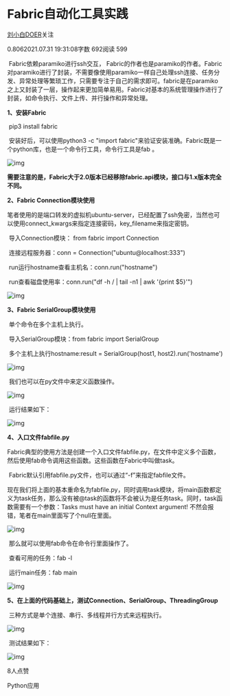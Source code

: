 # Fabric自动化工具实践

[刘小白DOER](https://www.jianshu.com/u/5813aef5fde2)关注

0.8062021.07.31 19:31:08字数 692阅读 599

​    Fabric依赖paramiko进行ssh交互， Fabric的作者也是paramiko的作者。Fabric对paramiko进行了封装，不需要像使用paramiko一样自己处理ssh连接、任务分发、异常处理等繁琐工作，只需要专注于自己的需求即可。fabric是在paramiko之上又封装了一层，操作起来更加简单易用。Fabric对基本的系统管理操作进行了封装，如命令执行、文件上传、并行操作和异常处理。

**1、安装Fabric**

​    pip3 install fabric

​    安装好后，可以使用python3 -c "import fabric"来验证安装准确。Fabric既是一个python库，也是一个命令行工具，命令行工具是fab 。



![img](https://upload-images.jianshu.io/upload_images/24447700-9dbf6c462b541e04.png?imageMogr2/auto-orient/strip|imageView2/2/w/1002/format/webp)

​    **需要注意的是，Fabric大于2.0版本已经移除fabric.api模块，接口与1.x版本完全不同。**

**2、Fabric Connection模块使用**

​    笔者使用的是端口转发的虚拟机ubuntu-server，已经配置了ssh免密，当然也可以使用connect_kwargs来指定连接密码，key_filename来指定密钥。

​    导入Connection模块： from fabric import Connection

​    连接远程服务器：conn = Connection("ubuntu@localhost:333")

​    run运行hostname查看主机名：conn.run("hostname")

​    run查看磁盘使用率：conn.run("df -h / | tail -n1 | awk '{print $5}'")



![img](https://upload-images.jianshu.io/upload_images/24447700-5ef875ed40a00a99.png?imageMogr2/auto-orient/strip|imageView2/2/w/778/format/webp)

**3、Fabric SerialGroup模块使用**

​    单个命令在多个主机上执行。

​    导入SerialGroup模块：from fabric import SerialGroup

​    多个主机上执行hostname:result = SerialGroup(host1, host2).run('hostname')



![img](https://upload-images.jianshu.io/upload_images/24447700-3ffc58a9c79dbf1c.png?imageMogr2/auto-orient/strip|imageView2/2/w/1200/format/webp)

​    我们也可以在py文件中来定义函数操作。



![img](https://upload-images.jianshu.io/upload_images/24447700-30b18973bac2f529.png?imageMogr2/auto-orient/strip|imageView2/2/w/639/format/webp)

​    运行结果如下：



![img](https://upload-images.jianshu.io/upload_images/24447700-8e9b06bbb334722e.png?imageMogr2/auto-orient/strip|imageView2/2/w/616/format/webp)

**4、入口文件fabfile.py**    

​    Fabric典型的使用方法是创建一个入口文件fabfile.py，在文件中定义多个函数，然后使用fab命令调用这些函数。这些函数在Fabric中叫做task。

​    Fabric默认引用fabfile.py文件，也可以通过“-f”来指定fabfile文件。

​    现在我们将上面的基本重命名为fabfile.py，同时调用task模块，将main函数都定义为task任务，那么没有被@task的函数将不会被认为是任务task。同时，task函数需要有一个参数：Tasks must have an initial Context argument! 不然会报错，笔者在main里面写了个null在里面。



![img](https://upload-images.jianshu.io/upload_images/24447700-efe07208f8ab68b6.png?imageMogr2/auto-orient/strip|imageView2/2/w/542/format/webp)

​    那么就可以使用fab命令在命令行里面操作了。

​    查看可用的任务：fab -l

​    运行main任务：fab main



![img](https://upload-images.jianshu.io/upload_images/24447700-bc76bd8345caf3cf.png?imageMogr2/auto-orient/strip|imageView2/2/w/605/format/webp)

​    **5、在上面的代码基础上，测试Connection、SerialGroup、ThreadingGroup**

​        三种方式是单个连接、串行、多线程并行方式来远程执行。



![img](https://upload-images.jianshu.io/upload_images/24447700-51f6e9d8883b5333.png?imageMogr2/auto-orient/strip|imageView2/2/w/485/format/webp)

​        测试结果如下：



![img](https://upload-images.jianshu.io/upload_images/24447700-80785e67d53201b6.png?imageMogr2/auto-orient/strip|imageView2/2/w/939/format/webp)





8人点赞



Python应用
